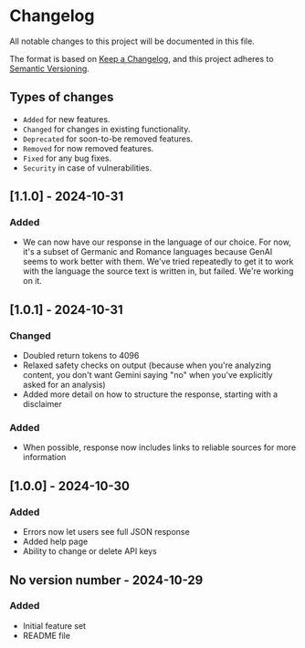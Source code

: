 # Changelog
All notable changes to this project will be documented in this file.

The format is based on [Keep a Changelog](https://keepachangelog.com/en/1.0.0/),
and this project adheres to [Semantic Versioning](https://semver.org/spec/v2.0.0.html).

## Types of changes

* `Added` for new features.
* `Changed` for changes in existing functionality.
* `Deprecated` for soon-to-be removed features.
* `Removed` for now removed features.
* `Fixed` for any bug fixes.
* `Security` in case of vulnerabilities.

## [1.1.0] - 2024-10-31

### Added

- We can now have our response in the language of our choice. For now, it's a
  subset of Germanic and Romance languages because GenAI seems to work better
  with them. We've tried repeatedly to get it to work with the language the source
  text is written in, but failed. We're working on it.

## [1.0.1] - 2024-10-31

### Changed

- Doubled return tokens to 4096
- Relaxed safety checks on output (because when you're analyzing content, you
  don't want Gemini saying "no" when you've explicitly asked for an analysis)
- Added more detail on how to structure the response, starting with a disclaimer

### Added

- When possible, response now includes links to reliable sources for more information

## [1.0.0] - 2024-10-30

### Added
- Errors now let users see full JSON response
- Added help page
- Ability to change or delete API keys

## No version number - 2024-10-29

### Added

- Initial feature set
- README file
